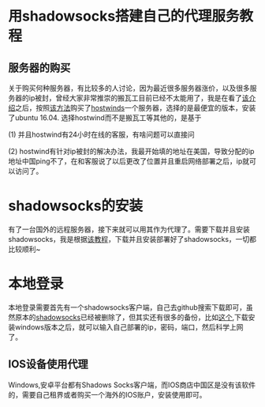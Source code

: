 # 用shadowsocks搭建自己的代理服务教程



## 服务器的购买



关于购买何种服务器，有比较多的人讨论，因为最近很多服务器涨价，以及很多服务器的ip被封，曾经大家非常推崇的搬瓦工目前已经不太能用了，我是在看了[该介绍](https://zhuanlan.zhihu.com/p/70025050)之后，按照[该方法](https://www.vps234.com/hostwinds-purchase-tutorial/)购买了[hostwinds](https://www.hostwinds.com/)一个服务器，选择的是最便宜的版本，安装了ubuntu 16.04. 选择hostwind而不是搬瓦工等其他的，是基于



(1) 并且hostwind有24小时在线的客服，有啥问题可以直接问



(2) hostwind有针对ip被封的解决办法，我最开始填的地址在美国，导致分配的ip地址中国ping不了，在和客服说了以后更改了位置并且重启网络部署之后，ip就可以访问了。



# shadowsocks的安装



有了一台国外的远程服务器，接下来就可以用其作为代理了。需要下载并且安装shadowsocks，我是根据[该教程](https://www.2cto.com/kf/201808/774027.html)，下载并且安装部署好了shadowsocks，一切都比较顺利~



# 本地登录



本地登录需要首先有一个shadowsocks客户端，自己去github搜索下载即可，虽然原本的[shadowsocks](https://github.com/shadowsocks/shadowsocks)已经被删除了，但其实还有很多的备份，比如[这个](https://github.com/ziggear/shadowsocks),下载安装windows版本之后，就可以输入自己部署的ip，密码，端口，然后科学上网了。







## IOS设备使用代理



Windows,安卓平台都有Shadows Socks客户端，而IOS商店中国区是没有该软件的，需要自己租界或者购买一个海外的IOS账户，安装使用即可。

